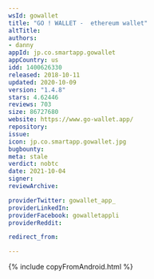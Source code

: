 ```yaml
---
wsId: gowallet
title: "GO ! WALLET -  ethereum wallet"
altTitle: 
authors:
- danny
appId: jp.co.smartapp.gowallet
appCountry: us
idd: 1400626330
released: 2018-10-11
updated: 2020-10-09
version: "1.4.8"
stars: 4.62446
reviews: 703
size: 86727680
website: https://www.go-wallet.app/
repository: 
issue: 
icon: jp.co.smartapp.gowallet.jpg
bugbounty: 
meta: stale
verdict: nobtc
date: 2021-10-04
signer: 
reviewArchive:

providerTwitter: gowallet_app_
providerLinkedIn: 
providerFacebook: gowalletappli
providerReddit: 

redirect_from:

---
```


{% include copyFromAndroid.html %}

